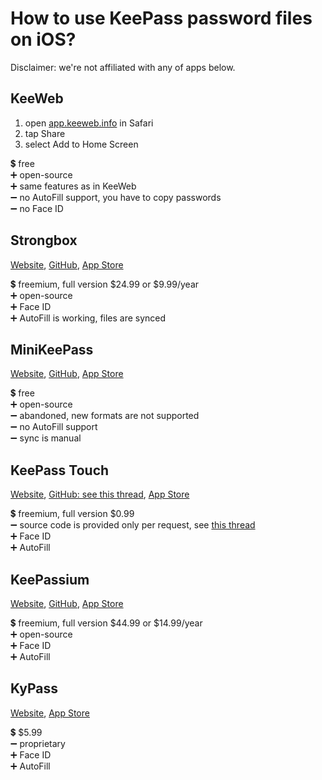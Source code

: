 # How to use KeePass password files on iOS?  

Disclaimer: we're not affiliated with any of apps below.  

## KeeWeb

1. open [app.keeweb.info](https://app.keeweb.info) in Safari
2. tap Share
3. select Add to Home Screen

💲 free  
➕ open-source  
➕ same features as in KeeWeb  
➖ no AutoFill support, you have to copy passwords  
➖ no Face ID  

## Strongbox

[Website](https://strongboxsafe.com), [GitHub](https://github.com/strongbox-password-safe/Strongbox), [App Store](https://apps.apple.com/us/app/strongbox-password-safe/id897283731)  

💲 freemium, full version $24.99 or $9.99/year  
➕ open-source  
➕ Face ID  
➕ AutoFill is working, files are synced

## MiniKeePass

[Website](http://minikeepass.github.io), [GitHub](https://github.com/MiniKeePass/MiniKeePass), [App Store](https://apps.apple.com/us/app/minikeepass/id451661808)  

💲 free  
➕ open-source  
➖ abandoned, new formats are not supported  
➖ no AutoFill support  
➖ sync is manual  

## KeePass Touch

[Website](https://www.innervate.de/keepass-touch.html), [GitHub: see this thread](https://github.com/MiniKeePass/MiniKeePass/issues/606), [App Store](https://apps.apple.com/us/app/keepass-touch/id966759076)  

💲 freemium, full version $0.99  
➖ source code is provided only per request, see [this thread](https://github.com/MiniKeePass/MiniKeePass/issues/606)  
➕ Face ID  
➕ AutoFill  

## KeePassium

[Website](https://keepassium.com), [GitHub](https://github.com/keepassium/KeePassium), [App Store](https://apps.apple.com/us/app/id1435127111)  

💲 freemium, full version $44.99 or $14.99/year  
➕ open-source  
➕ Face ID  
➕ AutoFill  

## KyPass

[Website](https://www.kyuran.be/software/kypass/), [App Store](https://apps.apple.com/us/app/kypass-4-password-manager/id1258708743)  

💲 $5.99  
➖ proprietary  
➕ Face ID  
➕ AutoFill  